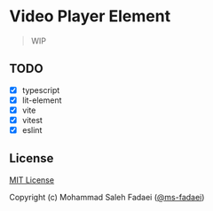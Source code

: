 # Video Player Element

> WIP

## TODO
- [x] typescript
- [x] lit-element
- [x] vite
- [x] vitest
- [x] eslint

## License

[MIT License](./LICENSE)

Copyright (c) Mohammad Saleh Fadaei ([@ms-fadaei](https://github.com/ms-fadaei))
